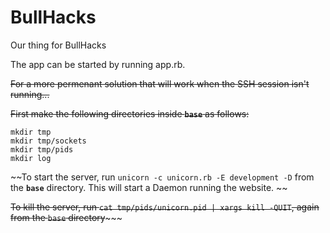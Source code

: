 # BullHacks
Our thing for BullHacks

The app can be started by running app.rb.

~~For a more permenant solution that will work when the SSH session isn't running...~~

~~First make the following directories inside **`base`** as follows:~~
```
mkdir tmp
mkdir tmp/sockets
mkdir tmp/pids
mkdir log
```

~~To start the server, run `unicorn -c unicorn.rb -E development -D` from the **`base`** directory. This will start a Daemon running the website. ~~

~~To kill the server, run `cat tmp/pids/unicorn.pid | xargs kill -QUIT`, again from the `base` directory~~~~~
